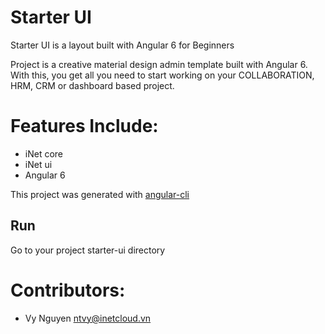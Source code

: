 # Starter UI

Starter UI is a layout built with Angular 6 for Beginners

Project is a creative material design admin template built with Angular 6.
With this, you get all you need to start working on your COLLABORATION, HRM, CRM or dashboard based project.

# Features Include:

* iNet core
* iNet ui
* Angular 6

This project was generated with [angular-cli](https://github.com/angular/angular-cli)

## Run
Go to your project starter-ui directory

Contributors:
===
- Vy Nguyen <ntvy@inetcloud.vn>